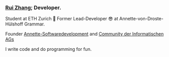 ### [Rui Zhang](https://website-totallyinformatik.vercel.app/); Developer.

Student at ETH Zurich :school_satchel: Former Lead-Developer :sunglasses: at Annette-von-Droste-Hülshoff Grammar. 

Founder [Annette-Softwaredevelopment](https://entwicklung.annettegymnasium.de/) and [Community der Informatischen AGs](https://community-der-informatischen-ags.vercel.app)

I write code and do programming for fun.
